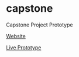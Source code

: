 # capstone
Capstone Project Prototype

[Website](https://midouest.github.io/capstone)

[Live Prototype](https://dmscreen.herokuapp.com)
